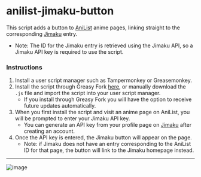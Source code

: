 # anilist-jimaku-button

This script adds a button to [AniList](https://anilist.co/) anime pages, linking straight to the corresponding [Jimaku](https://jimaku.cc/) entry.
- Note: The ID for the Jimaku entry is retrieved using the Jimaku API, so a Jimaku API key is required to use the script.

### Instructions

1. Install a user script manager such as Tampermonkey or Greasemonkey.
2. Install the script through Greasy Fork [here](https://greasyfork.org/en/scripts/493476-anilist-jimaku-button), or manually download the `.js` file and import the script into your user script manager.
    - If you install through Greasy Fork you will have the option to receive future updates automatically.
3. When you first install the script and visit an anime page on AniList, you will be prompted to enter your Jimaku API key.
    - You can generate an API key from your profile page on [Jimaku](https://jimaku.cc/) after creating an account.
4. Once the API key is entered, the Jimaku button will appear on the page.
    - Note: if Jimaku does not have an entry corresponding to the AniList ID for that page, the button will link to the Jimaku homepage instead. 

---

![image](https://github.com/user-attachments/assets/757f3ab7-9f84-4baf-a883-db0567f7c55b)
